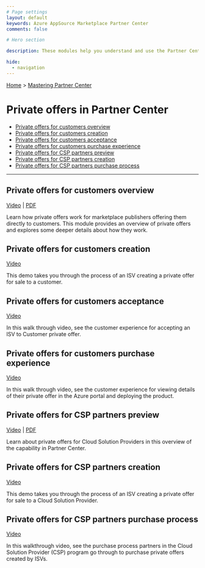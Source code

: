 ```yaml
---
# Page settings
layout: default
keywords: Azure AppSource Marketplace Partner Center
comments: false

# Hero section

description: These modules help you understand and use the Partner Center portal to publish your commercial marketplace offer.

hide:
  - navigation
---
```


[Home](../index.md) > [Mastering Partner Center](./index.md)

# Private offers in Partner Center

<!-- no toc -->
- [Private offers for customers overview](#private-offers-for-customers-overview)
- [Private offers for customers creation](#private-offers-for-customers-creation)
- [Private offers for customers acceptance](#private-offers-for-customers-acceptance)
- [Private offers for customers purchase experience](#private-offers-for-customers-purchase-experience)
- [Private offers for CSP partners preview](#private-offers-for-csp-partners-pverview)
- [Private offers for CSP partners creation](#private-offers-for-csp-partners-creation)
- [Private offers for CSP partners purchase process](#private-offers-for-csp-partners-purchase-process)

---

## Private offers for customers overview

<a target="_blank" href="https://go.microsoft.com/fwlink/?linkid=2196150">Video</a> | [PDF](./pdfs/01.1-isv-private-offer-overview.pdf)

Learn how private offers work for marketplace publishers offering them directly to customers. This module provides an overview of private offers and explores some deeper details about how they work.

## Private offers for customers creation

<a target="_blank" href="https://go.microsoft.com/fwlink/?linkid=2196151">Video</a>

This demo takes you through the process of an ISV creating a private offer for sale to a customer.

## Private offers for customers acceptance

<a target="_blank" href="https://go.microsoft.com/fwlink/?linkid=2196149">Video</a>

In this walk through video, see the customer experience for accepting an ISV to Customer private offer.

## Private offers for customers purchase experience

<a target="_blank" href="https://go.microsoft.com/fwlink/?linkid=2196251">Video</a> 

In this walk through video, see the customer experience for viewing details of their private offer in the Azure portal and deploying the product.

## Private offers for CSP partners preview

<a target="_blank" href="https://go.microsoft.com/fwlink/?linkid=2196414">Video</a> | [PDF](./pdfs/2.0-csp-private-offer-overview.pdf)

Learn about private offers for Cloud Solution Providers in this overview of the capability in Partner Center.

## Private offers for CSP partners creation

<a target="_blank" href="https://go.microsoft.com/fwlink/?linkid=2196413">Video</a>

This demo takes you through the process of an ISV creating a private offer for sale to a Cloud Solution Provider. 

## Private offers for CSP partners purchase process

<a target="_blank" href="https://go.microsoft.com/fwlink/?linkid=2196145">Video</a>

In this walkthrough video, see the purchase process partners in the Cloud Solution Provider (CSP) program go through to purchase private offers created by ISVs.